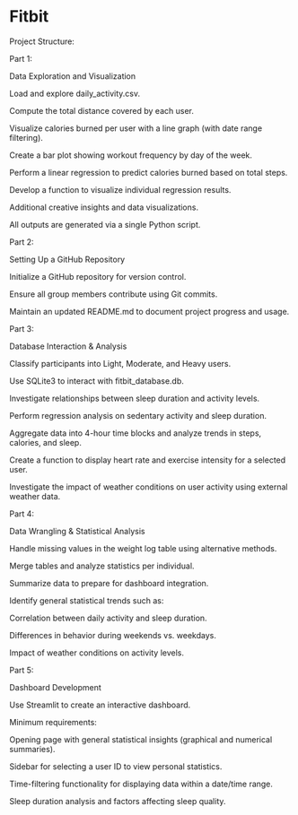 # Fitbit

Project Structure:

Part 1: 

Data Exploration and Visualization

Load and explore daily_activity.csv.

Compute the total distance covered by each user.

Visualize calories burned per user with a line graph (with date range filtering).

Create a bar plot showing workout frequency by day of the week.

Perform a linear regression to predict calories burned based on total steps.

Develop a function to visualize individual regression results.

Additional creative insights and data visualizations.

All outputs are generated via a single Python script.

Part 2: 

Setting Up a GitHub Repository

Initialize a GitHub repository for version control.

Ensure all group members contribute using Git commits.

Maintain an updated README.md to document project progress and usage.

Part 3: 

Database Interaction & Analysis

Classify participants into Light, Moderate, and Heavy users.

Use SQLite3 to interact with fitbit_database.db.

Investigate relationships between sleep duration and activity levels.

Perform regression analysis on sedentary activity and sleep duration.

Aggregate data into 4-hour time blocks and analyze trends in steps, calories, and sleep.

Create a function to display heart rate and exercise intensity for a selected user.

Investigate the impact of weather conditions on user activity using external weather data.

Part 4: 

Data Wrangling & Statistical Analysis

Handle missing values in the weight log table using alternative methods.

Merge tables and analyze statistics per individual.

Summarize data to prepare for dashboard integration.

Identify general statistical trends such as:

Correlation between daily activity and sleep duration.

Differences in behavior during weekends vs. weekdays.

Impact of weather conditions on activity levels.

Part 5: 

Dashboard Development

Use Streamlit to create an interactive dashboard.

Minimum requirements:

Opening page with general statistical insights (graphical and numerical summaries).

Sidebar for selecting a user ID to view personal statistics.

Time-filtering functionality for displaying data within a date/time range.

Sleep duration analysis and factors affecting sleep quality.